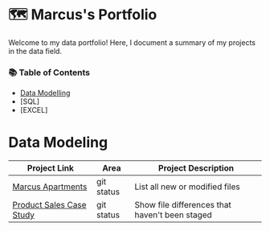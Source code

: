 # 🗺️ Marcus's Portfolio
Welcome to my data portfolio! Here, I document a summary of my projects in the data field.

### 📚 Table of Contents

- [Data Modelling](data-models)
- [SQL]
- [EXCEL]

# Data Modeling

| Project Link | Area |  Project Description |
| --- | --- | --- |
| [Marcus Apartments](https://github.com/marcusasar/Sql_data_models) | git status | List all new or modified files |
| [Product Sales Case Study]([https://github.com/marcusasar/SQL_Product_Sales](https://github.com/marcusasar/SQL_Product_Sales/tree/main)) | git status | Show file differences that haven't been staged |









